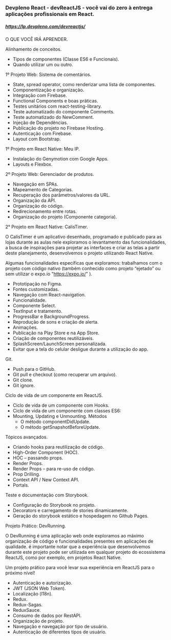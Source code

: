 ### Devpleno React - devReactJS - você vai do zero à entrega aplicações profissionais em React.
##### https://lp.devpleno.com/devreactjs/

O QUE VOCÊ IRÁ APRENDER.

Alinhamento de conceitos.

  - Tipos de componentes (Classe ES6 e Funcionais).
  - Quando utilizar um ou outro.

1º Projeto Web: Sistema de comentários.

  - State, spread operator, como renderizar uma lista de componentes.
  - Componentização e organização.
  - Integração com Firebase.
  - Functional Components e boas práticas.
  - Testes unitários com react-testing-library.
  - Teste automatizado do componente Comments.
  - Teste automatizado do NewComment.
  - Injeção de Dependências.
  - Publicação do projeto no Firebase Hosting.
  - Autenticação com Firebase.
  - Layout com Bootstrap.

1º Projeto em React Native: Meu IP.

  - Instalação do Genymotion com Google Apps.
  - Layouts e Flexbox.

2º Projeto Web: Gerenciador de produtos.

  - Navegação em SPAs.
  - Mapeamento de Categorias. 
  - Recuperação dos parâmetros/valores da URL.
  - Organização da API.
  - Organização do código.
  - Redirecionamento entre rotas.
  - Organização do projeto (Componente categoria).

2° Projeto em React Native: CalisTimer.

O CalisTimer é um aplicativo desenhado, programado e publicado para as lojas durante as aulas nele exploramos o 
levantamento das funcionalidades, a busca de inspirações para projetar as interfaces e criar as telas a partir 
deste planejamento, desenvolvemos o projeto utilizando React Native.

Algumas funcionalidades específicas que exploramos: trabalhamos com o projeto com código nativo (também conhecido 
como projeto “ejetado” ou sem utilizar o expo.io "https://expo.io/" ). 

  - Prototipação no Figma.
  - Fontes customizadas.
  - Navegação com React-navigation.
  - Funcionalidade.
  - Componente Select.
  - TextInput e tratamento.
  - ProgressBar e BackgroundProgress.
  - Reprodução de sons e criação de alerta.
  - Animações.
  - Publicação na Play Store e na App Store.
  - Criação de componentes reutilizáveis.
  - SplashScreen/LaunchScreen personalizada.
  - Evitar que a tela do celular desligue durante a utilização do app.

Git.

  - Push para o GitHub.
  - Git pull e checkout (como recuperar um arquivo).
  - Git clone.
  - Git ignore.

Ciclo de vida de um componente em ReactJS.

  - Ciclo de vida de um componente com Hooks.
  - Ciclo de vida de um componente com classes ES6:
  - Mounting, Updating e Unmounting.
    Métodos
    - O método componentDidUpdate.
    - O método getSnapshotBeforeUpdate.

Tópicos avançados.

  - Criando hooks para reutilização de código.
  - High-Order Component (HOC).
  - HOC – passando props.
  - Render Props.
  - Render Props – para re-uso de código.
  - Prop Drilling.
  - Context API / New Context API.
  - Portals.

Teste e documentação com Storybook.

  - Configuração do Storybook no projeto.
  - Decorators e carregamento de stories dinamicamente.
  - Geração do storybook estático e hospedagem no Github Pages.

Projeto Prático: DevRunning.

O DevRunning é uma aplicação web onde exploramos ao máximo organização de código e funcionalidades presentes em aplicações de
qualidade. é importante notar que a experiência que desenvolvemos durante este projeto pode ser utilizada em qualquer projeto do
ecossistema ReactJS, como por exemplo, em projetos React Native.

Um projeto prático para você levar sua experiência em ReactJS para o próximo nível!

  - Autenticação e autorização.
  - JWT (JSON Web Token).
  - Localização (l18n).
  - Redux.
  - Redux-Sagas.
  - ReduxSauce.
  - Consumo de dados por RestAPI.
  - Organização de projeto.
  - Navegação e navegação por tipo de usuário. 
  - Autenticação de diferentes tipos de usuário. 